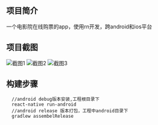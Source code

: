## 项目简介
一个电影院在线购票的app，使用rn开发，跨android和ios平台
## 项目截图
![截图1](http://oz4q6pszq.bkt.clouddn.com/1.png)
![截图2](http://oz4q6pszq.bkt.clouddn.com/2.png)
![截图3](http://oz4q6pszq.bkt.clouddn.com/3.png)
## 构建步骤
```
  //android debug版本安装,工程根目录下
  react-native run-android 
  //android release 版本打包，工程中android目录下
  gradlew assembelRelease 
```
